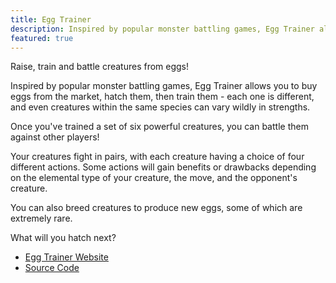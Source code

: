 ```yaml
---
title: Egg Trainer
description: Inspired by popular monster battling games, Egg Trainer allows you to buy eggs from the market, hatch them, then train them - each one is different, and even creatures within the same species can vary wildly in strengths.
featured: true
---
```


Raise, train and battle creatures from eggs!

Inspired by popular monster battling games, Egg Trainer allows you to buy eggs from the market, hatch them, then train them - each one is different, and even creatures within the same species can vary wildly in strengths.

Once you've trained a set of six powerful creatures, you can battle them against other players!

Your creatures fight in pairs, with each creature having a choice of four different actions. Some actions will gain benefits or drawbacks depending on the elemental type of your creature, the move, and the opponent's creature.

You can also breed creatures to produce new eggs, some of which are extremely rare.

What will you hatch next?

* [Egg Trainer Website](https://eggtrainer.com/)
* [Source Code](https://github.com/ratstail91/EggTrainer)

<p style="align-self: center; max-width: 150px">
	<Image exact="slink.png" style="max-width: 150px" />
</p>